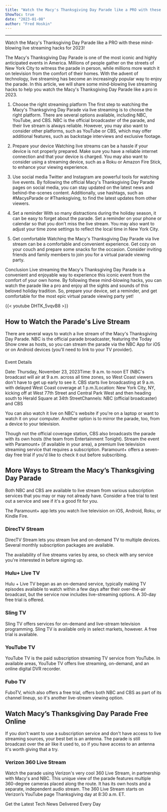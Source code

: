 ```yaml
---
title: "Watch the Macy's Thanksgiving Day Parade like a PRO with these mind-blowing live streaming hacks for 2023!"
ShowToc: true 
date: "2023-01-08"
author: "Fred Hoskin"
---
```

*****
Watch the Macy's Thanksgiving Day Parade like a PRO with these mind-blowing live streaming hacks for 2023!

The Macy's Thanksgiving Day Parade is one of the most iconic and highly anticipated events in America. Millions of people gather on the streets of New York City to witness the parade in person, while millions more watch it on television from the comfort of their homes. With the advent of technology, live streaming has become an increasingly popular way to enjoy the parade. In this article, we will share some mind-blowing live streaming hacks to help you watch the Macy's Thanksgiving Day Parade like a pro in 2023.

1. Choose the right streaming platform
The first step to watching the Macy's Thanksgiving Day Parade via live streaming is to choose the right platform. There are several options available, including NBC, YouTube, and CBS. NBC is the official broadcaster of the parade, and their live stream is always reliable. However, you may also want to consider other platforms, such as YouTube or CBS, which may offer additional features, such as backstage interviews and exclusive footage.

2. Prepare your device
Watching live streams can be a hassle if your device is not properly prepared. Make sure you have a reliable internet connection and that your device is charged. You may also want to consider using a streaming device, such as a Roku or Amazon Fire Stick, to enhance your viewing experience.

3. Use social media
Twitter and Instagram are powerful tools for watching live events. By following the official Macy's Thanksgiving Day Parade pages on social media, you can stay updated on the latest news and behind-the-scenes content. Additionally, use hashtags, such as #MacysParade or #Thanksgiving, to find the latest updates from other viewers.

4. Set a reminder
With so many distractions during the holiday season, it can be easy to forget about the parade. Set a reminder on your phone or calendar so that you don't miss the live stream. You may also want to adjust your time zone settings to reflect the local time in New York City.

5. Get comfortable
Watching the Macy's Thanksgiving Day Parade via live stream can be a comfortable and convenient experience. Get cozy on your couch and prepare some snacks for the occasion. Consider inviting friends and family members to join you for a virtual parade viewing party.

Conclusion
Live streaming the Macy's Thanksgiving Day Parade is a convenient and enjoyable way to experience this iconic event from the comfort of your own home. By following these mind-blowing hacks, you can watch the parade like a pro and enjoy all the sights and sounds of this beloved holiday tradition. So, prepare your device, set a reminder, and get comfortable for the most epic virtual parade viewing party yet!

{{< youtube DHTK_5vqvB8 >}} 



##   How to Watch the Parade's Live Stream  
 

There are several ways to watch a live stream of the Macy's Thanksgiving Day Parade. NBC is the official parade broadcaster, featuring the Today Show crew as hosts, so you can stream the parade via the NBC App for iOS or on Android devices (you'll need to link to your TV provider).

 
### 
Event Details
 
Date: Thursday, November 23, 2023Time: 9 a.m. to noon ET (NBC's broadcast will air at 9 a.m. across all time zones, so West Coast viewers don't have to get up early to see it. CBS starts live broadcasting at 9 a.m. with delayed West Coast coverage at 1 p.m.)Location: New York City, NY, kicking off at West 77th Street and Central Park West and then heading south to Herald Square at 34th StreetChannels: NBC (official broadcaster) and CBS
 

You can also watch it live on NBC's website if you're on a laptop or want to watch it on your computer. Another option is to mirror the parade, too, from a device to your television.

 

Though not the official coverage station, CBS also broadcasts the parade with its own hosts (the team from Entertainment Tonight). Stream the event with Paramount+ (if available in your area), a premium live television streaming service that requires a subscription. Paramount+ offers a seven-day free trial if you'd like to check it out before subscribing.

 
##   More Ways to Stream the Macy’s Thanksgiving Day Parade  
 

Both NBC and CBS are available to live stream from various subscription services that you may or may not already have. Consider a free trial to test out a service and see if it's a good fit for you.

 
The Paramount+ app lets you watch live television on iOS, Android, Roku, or Kindle Fire.
 
###   DirecTV Stream  
 

DirecTV Stream lets you stream live and on-demand TV to multiple devices. Several monthly subscription packages are available.

 
The availability of live streams varies by area, so check with any service you're interested in before signing up.
 
###   Hulu+ Live TV  
 

Hulu + Live TV began as an on-demand service, typically making TV episodes available to watch within a few days after their over-the-air broadcast, but the service now includes live-streaming options. A 30-day free trial is offered.

 
###   Sling TV  
 

Sling TV offers services for on-demand and live-stream television programming. Sling TV is available only in select markets, however. A free trial is available.

 
###   YouTube TV  
 

YouTube TV is the paid subscription streaming TV service from YouTube. In available areas, YouTube TV offers live streaming, on-demand, and an online digital DVR recorder.

 
###   Fubo TV  
 

FuboTV, which also offers a free trial, offers both NBC and CBS as part of its channel lineup, so it's another live-stream viewing option.

 
##   Watch Macy’s Thanksgiving Day Parade Free Online  
 

If you don't want to use a subscription service and don't have access to live streaming sources, your best bet is an antenna. The parade is still broadcast over the air like it used to, so if you have access to an antenna it's worth giving that a try.

 
###   Verizon 360 Live Stream  
 

Watch the parade using Verizon's very cool 360 Live Stream, in partnership with Macy's and NBC. This unique view of the parade features multiple 360-degree cameras placed along the route. It has its own hosts and a separate, independent audio stream. The 360 Live Stream starts on Verizon’s YouTube page Thanksgiving day at 8:30 a.m. ET.

 

Get the Latest Tech News Delivered Every Day




